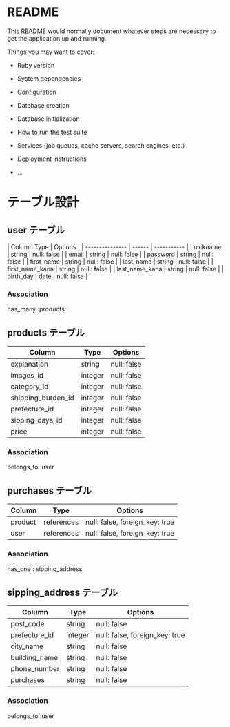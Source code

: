 # README

This README would normally document whatever steps are necessary to get the
application up and running.

Things you may want to cover:

* Ruby version

* System dependencies

* Configuration

* Database creation

* Database initialization

* How to run the test suite

* Services (job queues, cache servers, search engines, etc.)

* Deployment instructions

* ...

# テーブル設計

## user テーブル

| Column            Type   | Options     | 
| --------------- | ------ | ----------- |
| nickname        | string | null: false |
| email           | string | null: false | 
| password        | string | null: false |
| first_name      | string | null: false |
| last_name       | string | null: false |
| first_name_kana | string | null: false |
| last_name_kana  | string | null: false |
| birth_day       |  date  | null: false |

### Association

has_many :products






## products テーブル

| Column             | Type     | Options     |
| ------------------ | -------- | ----------- |
| explanation        | string   | null: false |
| images_id          | integer  | null: false |
| category_id        | integer  | null: false |
| shipping_burden_id | integer  | null: false |
| prefecture_id      | integer  | null: false |
| sipping_days_id    | integer  | null: false |
| price              | integer  | null: false |

### Association

belongs_to :user 








## purchases テーブル

| Column  | Type       | Options                        |
| ------- | ---------- | ------------------------------ |
| product | references | null: false, foreign_key: true |
| user    | references | null: false, foreign_key: true |

### Association

has_one : sipping_address






## sipping_address テーブル

| Column        | Type     | Options                        |
| ------------- | -------- | ------------------------------ |
| post_code     | string   | null: false                    |
| prefecture_id | integer  | null: false, foreign_key: true |
| city_name     | string   | null: false                    |
| building_name | string   | null: false                    |
| phone_number  | string   | null: false                    |
| purchases     | string   | null: false                    |

### Association

belongs_to :user